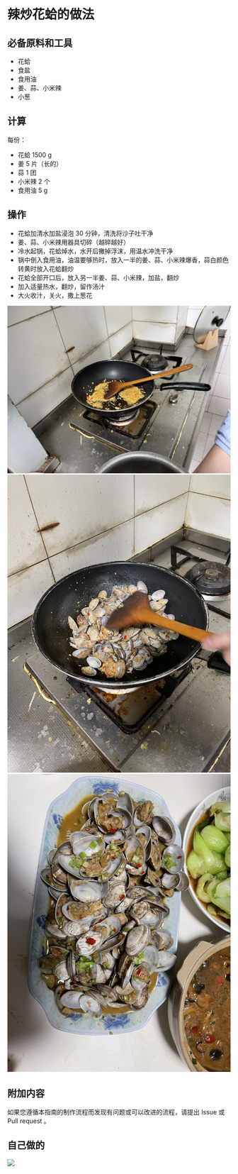 # 辣炒花蛤的做法

## 必备原料和工具

- 花蛤
- 食盐
- 食用油
- 姜、蒜、小米辣
- 小葱

## 计算

每份：

- 花蛤 1500 g
- 姜 5 片（长的）
- 蒜 1 团
- 小米辣 2 个
- 食用油 5 g

## 操作

- 花蛤加清水加盐浸泡 30 分钟，清洗将沙子吐干净
- 姜、蒜、小米辣用器具切碎（越碎越好）
- 冷水起锅，花蛤焯水，水开后撇掉浮沫，用温水冲洗干净
- 锅中倒入食用油，油温要够热时，放入一半的姜、蒜、小米辣爆香，蒜白颜色转黄时放入花蛤翻炒
- 花蛤全部开口后，放入另一半姜、蒜、小米辣，加盐，翻炒
- 加入适量热水，翻炒，留作汤汁
- 大火收汁，关火，撒上葱花

![示例菜成品](./1.jpg)
![示例菜成品](./2.jpg)
![示例菜成品](./3.jpg)

## 附加内容

如果您遵循本指南的制作流程而发现有问题或可以改进的流程，请提出 Issue 或 Pull request 。

## 自己做的

![](./self.jpg)
